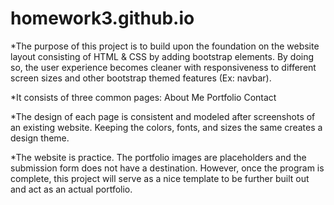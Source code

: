 # homework3.github.io

*The purpose of this project is to build upon the foundation on the website layout consisting of HTML & CSS by adding bootstrap elements. By doing so, the user experience becomes cleaner with responsiveness to different screen sizes and other bootstrap themed features (Ex: navbar).

*It consists of three common pages:
        About Me
        Portfolio 
        Contact

*The design of each page is consistent and modeled after screenshots of an existing website. Keeping the colors, fonts, and sizes the same creates a design theme. 

*The website is practice. The portfolio images are placeholders and the submission form does not have a destination. However, once the program is complete, this project will serve as a nice template to be further built out and act as an actual portfolio.
